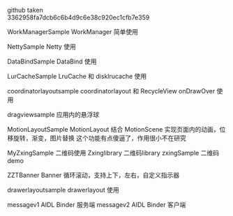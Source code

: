 
github taken  
3362958fa7dcb6c6b4d9c6e38c920ec1cfb7e359

WorkManagerSample
WorkManager 简单使用

NettySample
Netty 使用

DataBindSample
DataBind 使用

LurCacheSample
LruCache 和 disklrucache 使用

coordinatorlayoutsample
coordinatorlayout 和 RecycleView onDrawOver 使用

dragviewsample
应用内的悬浮球

MotionLayoutSample
MotionLayout 结合 MotionScene 实现页面内的动画，位移旋转，渐变，图片替换
这个功能有点傻逼了，作用很小不在研究

MyZxingSample
二维码使用
Zxinglibrary 二维码library
zxingSample 二维码demo

ZZTBanner
Banner 循环滚动，支持上下，左右，自定义指示器

drawerlayoutsample
drawerlayout 使用

messagev1
AIDL Binder 服务端
messagev2
AIDL Binder 客户端
